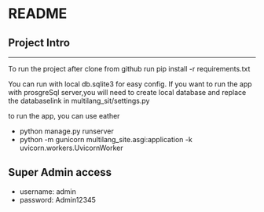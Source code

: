 # README

## Project Intro ##
--------------------------------------------------------------------------------------------

To run the project after clone from github run
pip install -r requirements.txt

You can run with local db.sqlite3 for easy config.
If you want to run the app with prosgreSql server,you will need to create local database and replace the databaselink in multilang_sit/settings.py

to run the app, you can use eather
* python manage.py runserver
* python -m gunicorn multilang_site.asgi:application -k uvicorn.workers.UvicornWorker

## Super Admin access ##
* username: admin
* password: Admin12345
